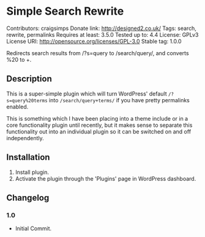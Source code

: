 # Simple Search Rewrite
Contributors: craigsimps
Donate link: http://designed2.co.uk/
Tags: search, rewrite, permalinks
Requires at least: 3.5.0
Tested up to: 4.4
License: GPLv3
License URI: http://opensource.org/licenses/GPL-3.0
Stable tag: 1.0.0

Redirects search results from /?s=query to /search/query/, and converts %20 to +.

## Description

This is a super-simple plugin which will turn WordPress' default `/?s=query%20terms` into `/search/query+terms/` if you have pretty permalinks enabled.

This is something which I have been placing into a theme include or in a core functionality plugin until recently, but it makes sense to separate this functionality out into an individual plugin so it can be switched on and off independently.

## Installation

1. Install plugin.
2. Activate the plugin through the 'Plugins' page in WordPress dashboard.

## Changelog

### 1.0
* Initial Commit.